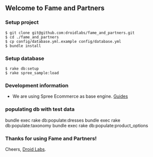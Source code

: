 ## Welcome to Fame and Partners

### Setup project
```
$ git clone git@github.com:droidlabs/fame_and_partners.git
$ cd ./fame_and_partners
$ cp config/database.yml.example config/database.yml
$ bundle install
```

### Setup database
```
$ rake db:setup
$ rake spree_sample:load
```

### Development information
* We are using Spree Ecommerce as base engine.
[Guides](http://guides.spreecommerce.com)

### populating db with test data
bundle exec rake db:populate:dresses
bundle exec rake db:populate:taxonomy
bundle exec rake db:populate:product_options

### Thanks for using Fame and Partners!

Cheers, [Droid Labs](http://droidlabs.pro).


